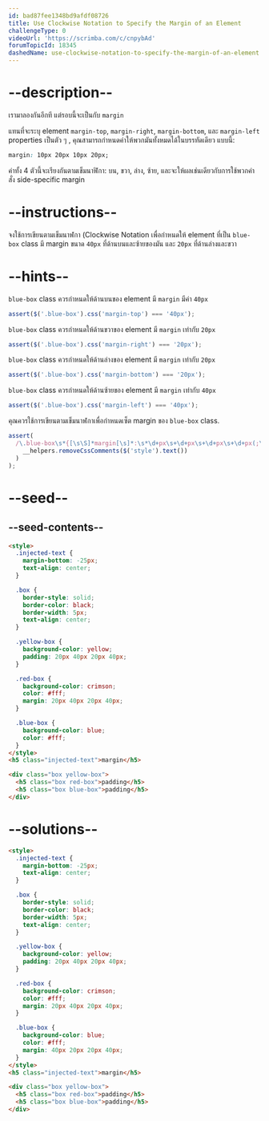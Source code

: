 ```yaml
---
id: bad87fee1348bd9afdf08726
title: Use Clockwise Notation to Specify the Margin of an Element
challengeType: 0
videoUrl: 'https://scrimba.com/c/cnpybAd'
forumTopicId: 18345
dashedName: use-clockwise-notation-to-specify-the-margin-of-an-element
---
```


# --description--

เรามาลองกันอีกที แต่รอบนี้จะเป็นกับ `margin` 

แทนที่จะระบุ element `margin-top`, `margin-right`, `margin-bottom`, และ `margin-left` properties เป็นตัว ๆ , คุณสามารถกำหนดค่าให้พวกมันทั้งหมดได้ในบรรทัดเดียว แบบนี้:

```css
margin: 10px 20px 10px 20px;
```

ค่าทั้ง 4 ตัวนี้จะเรียงกันตามเข็มนาฬิกา: บน, ขวา, ล่าง, ซ้าย, และจะให้ผลเช่นเดียวกับการใช้พวกคำสั่ง side-specific margin 

# --instructions--

จงใช้การเขียนตามเข็มนาฬกา (Clockwise Notation เพื่อกำหนดให้ element ที่เป็น `blue-box` class มี margin ขนาด `40px` ที่ด้านบนและซ้ายของมัน และ `20px` ที่ด้านล่างและขวา

# --hints--

`blue-box` class ควรกำหนดให้ด้านบนของ element มี `margin` มีค่า `40px` 

```js
assert($('.blue-box').css('margin-top') === '40px');
```

`blue-box` class ควรกำหนดให้ด้านขวาของ element มี `margin` เท่ากับ `20px`

```js
assert($('.blue-box').css('margin-right') === '20px');
```

`blue-box` class ควรกำหนดให้ด้านล่างของ element มี `margin` เท่ากับ `20px`

```js
assert($('.blue-box').css('margin-bottom') === '20px');
```

`blue-box` class ควรกำหนดให้ด้านซ้ายของ element มี `margin` เท่ากับ `40px`

```js
assert($('.blue-box').css('margin-left') === '40px');
```

คุณควรใช้การเขียนตามเข็มนาฬกาเพื่อกำหนดเซ็ต margin ของ `blue-box` class.

```js
assert(
  /\.blue-box\s*{[\s\S]*margin[\s]*:\s*\d+px\s+\d+px\s+\d+px\s+\d+px(;\s*[^}]+\s*}|;?\s*})/.test(
    __helpers.removeCssComments($('style').text())
  )
);
```

# --seed--

## --seed-contents--

```html
<style>
  .injected-text {
    margin-bottom: -25px;
    text-align: center;
  }

  .box {
    border-style: solid;
    border-color: black;
    border-width: 5px;
    text-align: center;
  }

  .yellow-box {
    background-color: yellow;
    padding: 20px 40px 20px 40px;
  }

  .red-box {
    background-color: crimson;
    color: #fff;
    margin: 20px 40px 20px 40px;
  }

  .blue-box {
    background-color: blue;
    color: #fff;
  }
</style>
<h5 class="injected-text">margin</h5>

<div class="box yellow-box">
  <h5 class="box red-box">padding</h5>
  <h5 class="box blue-box">padding</h5>
</div>
```

# --solutions--

```html
<style>
  .injected-text {
    margin-bottom: -25px;
    text-align: center;
  }

  .box {
    border-style: solid;
    border-color: black;
    border-width: 5px;
    text-align: center;
  }

  .yellow-box {
    background-color: yellow;
    padding: 20px 40px 20px 40px;
  }

  .red-box {
    background-color: crimson;
    color: #fff;
    margin: 20px 40px 20px 40px;
  }

  .blue-box {
    background-color: blue;
    color: #fff;
    margin: 40px 20px 20px 40px;
  }
</style>
<h5 class="injected-text">margin</h5>

<div class="box yellow-box">
  <h5 class="box red-box">padding</h5>
  <h5 class="box blue-box">padding</h5>
</div>
```
